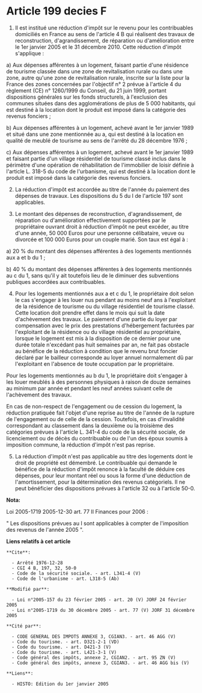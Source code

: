 # Article 199 decies F

1. Il est institué une réduction d'impôt sur le revenu pour les contribuables domiciliés en France au sens de l'article 4 B
qui réalisent des travaux de reconstruction, d'agrandissement, de réparation ou d'amélioration entre le 1er janvier 2005 et
le 31 décembre 2010. Cette réduction d'impôt s'applique :

a) Aux dépenses afférentes à un logement, faisant partie d'une résidence de tourisme classée dans une zone de revitalisation
rurale ou dans une zone, autre qu'une zone de revitalisation rurale, inscrite sur la liste pour la France des zones
concernées par l'objectif n° 2 prévue à l'article 4 du règlement (CE) n° 1260/1999 du Conseil, du 21 juin 1999, portant
dispositions générales sur les fonds structurels, à l'exclusion des communes situées dans des agglomérations de plus de 5 000
habitants, qui est destiné à la location dont le produit est imposé dans la catégorie des revenus fonciers ;

b) Aux dépenses afférentes à un logement, achevé avant le 1er janvier 1989 et situé dans une zone mentionnée au a, qui est
destiné à la location en qualité de meublé de tourisme au sens de l'arrêté du 28 décembre 1976 ;

c) Aux dépenses afférentes à un logement, achevé avant le 1er janvier 1989 et faisant partie d'un village résidentiel de
tourisme classé inclus dans le périmètre d'une opération de réhabilitation de l'immobilier de loisir définie à l'article L.
318-5 du code de l'urbanisme, qui est destiné à la location dont le produit est imposé dans la catégorie des revenus
fonciers.

2. La réduction d'impôt est accordée au titre de l'année du paiement des dépenses de travaux. Les dispositions du 5 du I de
l'article 197 sont applicables.

3. Le montant des dépenses de reconstruction, d'agrandissement, de réparation ou d'amélioration effectivement supportées par
le propriétaire ouvrant droit à réduction d'impôt ne peut excéder, au titre d'une année, 50 000 Euros pour une personne
célibataire, veuve ou divorcée et 100 000 Euros pour un couple marié. Son taux est égal à :

a) 20 % du montant des dépenses afférentes à des logements mentionnés aux a et b du 1 ;

b) 40 % du montant des dépenses afférentes à des logements mentionnés au c du 1, sans qu'il y ait toutefois lieu de le
diminuer des subventions publiques accordées aux contribuables.

4. Pour les logements mentionnés aux a et c du 1, le propriétaire doit selon le cas s'engager à les louer nus pendant au
moins neuf ans à l'exploitant de la résidence de tourisme ou du village résidentiel de tourisme classé. Cette location doit
prendre effet dans le mois qui suit la date d'achèvement des travaux. Le paiement d'une partie du loyer par compensation avec
le prix des prestations d'hébergement facturées par l'exploitant de la résidence ou du village résidentiel au propriétaire,
lorsque le logement est mis à la disposition de ce dernier pour une durée totale n'excédant pas huit semaines par an, ne fait
pas obstacle au bénéfice de la réduction à condition que le revenu brut foncier déclaré par le bailleur corresponde au loyer
annuel normalement dû par l'exploitant en l'absence de toute occupation par le propriétaire.

Pour les logements mentionnés au b du 1, le propriétaire doit s'engager à les louer meublés à des personnes physiques à
raison de douze semaines au minimum par année et pendant les neuf années suivant celle de l'achèvement des travaux.

En cas de non-respect de l'engagement ou de cession du logement, la réduction pratiquée fait l'objet d'une reprise au titre
de l'année de la rupture de l'engagement ou de celle de la cession. Toutefois, en cas d'invalidité correspondant au
classement dans la deuxième ou la troisième des catégories prévues à l'article L. 341-4 du code de la sécurité sociale, de
licenciement ou de décès du contribuable ou de l'un des époux soumis à imposition commune, la réduction d'impôt n'est pas
reprise.

5. La réduction d'impôt n'est pas applicable au titre des logements dont le droit de propriété est démembré. Le contribuable
qui demande le bénéfice de la réduction d'impôt renonce à la faculté de déduire ces dépenses, pour leur montant réel ou sous
la forme d'une déduction de l'amortissement, pour la détermination des revenus catégoriels. Il ne peut bénéficier des
dispositions prévues à l'article 32 ou à l'article 50-0.

**Nota:**

Loi 2005-1719 2005-12-30 art. 77 II Finances pour 2006 : 

" Les dispositions prévues au I sont applicables à compter de l'imposition des revenus de l'année 2005 ".

**Liens relatifs à cet article**

	**Cite**:

	  - Arrêté 1976-12-28
	  - CGI 4 B, 197, 32, 50-0
	  - Code de la sécurité sociale. - art. L341-4 (V)
	  - Code de l'urbanisme - art. L318-5 (Ab)

	**Modifié par**:

	  - Loi n°2005-157 du 23 février 2005 - art. 20 (V) JORF 24 février 2005
	  - Loi n°2005-1719 du 30 décembre 2005 - art. 77 (V) JORF 31 décembre 2005

	**Cité par**:

	  - CODE GENERAL DES IMPOTS ANNEXE 3, CGIAN3. - art. 46 AGG (V)
	  - Code du tourisme. - art. D321-2-1 (VD)
	  - Code du tourisme. - art. D421-3 (V)
	  - Code du tourisme. - art. L421-3-1 (V)
	  - Code général des impôts, annexe 2, CGIAN2. - art. 95 ZN (V)
	  - Code général des impôts, annexe 3, CGIAN3. - art. 46 AGG bis (V)

	**Liens**:

	  - HISTO: Edition du 1er janvier 2005
